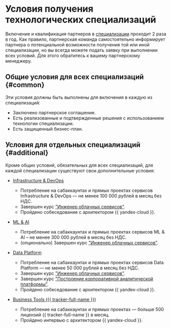 # Условия получения технологических специализаций

Включение и квалификация партнеров в [специализации](./index.md) проходит 2 раза в год. Как правило, партнерская команда самостоятельно информирует партнера о потенциальной возможности получения той или иной специализации, но вы всегда можете подать заявку при выполнении всех условий. Для этого обратитесь к вашему партнерскому менеджеру.

## Общие условия для всех специализаций {#common}

Эти условия должны быть выполнены для включения в каждую из специализаций:

* Заключено партнерское соглашение.
* Есть реализованные и подтвержденные решения с использованием технологии специализации.
* Есть защищенный бизнес-план.

## Условия для отдельных специализаций {#additional}

Кроме общих условий, обязательных для всех специализаций, для каждой специализации существуют свои дополнительные условия:

* [Infrastructure & DevOps](./index.md#infra-spec)

  * Потребление на сабаккаунтах и прямых проектах сервисов Infrastructure & DevOps — не менее 100 000 рублей в месяц без НДС.
  * Завершен курс ["Инженер облачных сервисов"](https://practicum.yandex.ru/ycloud/).
  * Пройдено собеседование с архитектором {{ yandex-cloud }}.

* [ML & AI](./index.md#ml-spec)

  * Потребление на сабаккаунтах и прямых проектах сервисов ML & AI – не менее 300 000 рублей в месяц без НДС.
  * (опционально) Завершен курс ["Инженер облачных сервисов"](https://practicum.yandex.ru/ycloud/).

* [Data Platform](./index.md#platform-spec)

  * Потребление на сабаккаунтах и прямых проектах сервисов Data Platform — не менее 50 000 рублей в месяц без НДС.
  * Завершен курс ["Инженер облачных сервисов"](https://practicum.yandex.ru/ycloud/).
  * Завершен курс ["Построение корпоративной аналитической платформы"](https://cloud.yandex.ru/training/corpplatform).
  * Пройдено собеседование с архитектором {{ yandex-cloud }}.

* [Business Tools ({{ tracker-full-name }})](./index.md#tracker-spec)

  * Потребление на сабаккаунтах и прямых проектах — больше 500 лицензий {{ tracker-full-name }} в месяц.
  * Пройдено интервью с архитектором {{ yandex-cloud }}.
